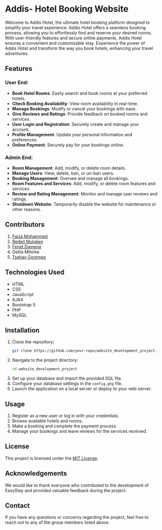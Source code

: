 # Addis- Hotel Booking Website

Welcome to Addis Hotel, the ultimate hotel booking platform designed to simplify your travel experience. Addis Hotel offers a seamless booking process, allowing you to effortlessly find and reserve your desired rooms. With user-friendly features and secure online payments, Addis Hotel ensures a convenient and customizable stay. Experience the power of Addis Hotel and transform the way you book hotels, enhancing your travel adventures.

## Features

### User End:
- **Book Hotel Rooms**: Easily search and book rooms at your preferred hotels.
- **Check Booking Availability**: View room availability in real-time.
- **Manage Bookings**: Modify or cancel your bookings with ease.
- **Give Reviews and Ratings**: Provide feedback on booked rooms and services.
- **User Login and Registration**: Securely create and manage your account.
- **Profile Management**: Update your personal information and preferences.
- **Online Payment**: Securely pay for your bookings online.

### Admin End:
- **Room Management**: Add, modify, or delete room details.
- **Manage Users**: View, delete, ban, or un-ban users.
- **Booking Management**: Oversee and manage all bookings.
- **Room Features and Services**: Add, modify, or delete room features and services.
- **Review and Rating Management**: Monitor and manage user reviews and ratings.
- **Shutdown Website**: Temporarily disable the website for maintenance or other reasons.

## Contributors
1. [Faiza Mohammed](https://github.com/72730882)
2. [Rediet Muluken](https://github.com/redu95)
3. [Fenet Damena](https://github.com/Fenet-damena)
4. Gelila Mihirke
5. [Tsehay Goremes](https://github.com/tseehay)

## Technologies Used
- HTML
- CSS
- JavaScript
- AJAX
- Bootstrap 5
- PHP
- MySQL

## Installation
1. Clone the repository:
    ```sh
    git clone https://github.com/your-repo/website_development_project.git
    ```
2. Navigate to the project directory:
    ```sh
    cd website_development_project
    ```
3. Set up your database and import the provided SQL file.
4. Configure your database settings in the `config.php` file.
5. Launch the application on a local server or deploy to your web server.

## Usage
1. Register as a new user or log in with your credentials.
2. Browse available hotels and rooms.
3. Make a booking and complete the payment process.
4. Manage your bookings and leave reviews for the services received.

## License
This project is licensed under the [MIT License](LICENSE).

## Acknowledgements
We would like to thank everyone who contributed to the development of EasyStay and provided valuable feedback during the project.

## Contact
If you have any questions or concerns regarding the project, feel free to reach out to any of the group members listed above.
